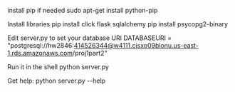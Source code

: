 install pip if needed
    sudo apt-get install python-pip

Install libraries
    pip install click flask sqlalchemy
    pip install psycopg2-binary 

Edit server.py to set your database URI
    DATABASEURI = "postgresql://hw2846:414526344@w4111.cisxo09blonu.us-east-1.rds.amazonaws.com/proj1part2"

Run it in the shell
    python server.py

Get help:
    python server.py --help